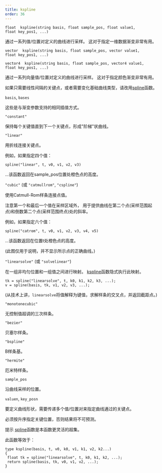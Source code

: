 ```yaml
---
title: kspline
order: 36
---
```

`float  kspline(string basis, float sample_pos, float value1, float key_pos1, ...)`

通过一系列值/位置对定义的曲线进行采样。
这对于指定一维数据渐变非常有用。

`vector  kspline(string basis, float sample_pos, vector value1, float key_pos1, ...)`

`vector4  kspline(string basis, float sample_pos, vector4 value1, float key_pos1, ...)`

通过一系列向量值/位置对定义的曲线进行采样。
这对于指定颜色渐变非常有用。

如果只需要线性间隔的关键点，或者需要变化基础曲线类型，请改用[spline](./spline "沿折线或样条曲线采样值。")函数。

`basis`, `bases`

这些是与渐变参数支持的相同插值方式。

`"constant"`

保持每个关键值直到下一个关键点，形成"阶梯"状曲线。

`"linear"`

用折线连接关键点。

例如，如果指定四个值：

```vex
spline("linear", t, v0, v1, v2, v3)

```

...该函数返回在sample_pos位置处橙色点的高度。

`"cubic"` (或 `"catmullrom"`, `"cspline"`)

使用Catmull-Rom样条连接点值。

注意第一个和最后一个值在采样区域外，
用于提供曲线在第二个点(采样范围起点)和倒数第二个点(采样范围终点)处的斜率。

例如，如果指定六个值：

```vex
spline("catrom", t, v0, v1, v2, v3, v4, v5)

```

...该函数返回在位置t处橙色点的高度。

(此图仅用于说明，并不显示所示点的正确曲线。)

`"linearsolve"` (或 `"solvelinear"`)

在一组非均匀位置和一组值之间进行映射。
[kspline](./kspline "返回由基础曲线和键/位置对定义的曲线上的插值。")函数隐式执行此映射。

```vex
tk = spline("linearsolve", t, k0, k1, k2, k3, ...);
v = spline(basis, tk, v1, v2, v3, ...);

```

(从技术上讲，`linearsolve`将值解释为键值，求解样条的交叉点，并返回截距点。)

`"monotonecubic"`

无控制值超调的三次样条。

`"bezier"`

贝塞尔样条。

`"bspline"`

B样条基。

`"hermite"`

厄米特样条。

`sample_pos`

沿曲线采样的位置。

`valuen`, `key_posn`

要定义曲线形状，需要传递多个值/位置对来指定曲线通过的关键点。

必须按升序指定关键位置，否则结果将不可预测。

提示
[spline](./spline "沿折线或样条曲线采样值。")函数是本函数更灵活的超集。

此函数等效于：

```vex
type kspline(basis, t, v0, k0, v1, k1, v2, k2...)
{
 float tk = spline("linearsolve", t, k0, k1, k2, ...);
 return spline(basis, tk, v0, v1, v2, ...);
}

```
